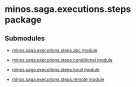 # minos.saga.executions.steps package

## Submodules


* [minos.saga.executions.steps.abc module](minos.saga.executions.steps.abc.md)


* [minos.saga.executions.steps.conditional module](minos.saga.executions.steps.conditional.md)


* [minos.saga.executions.steps.local module](minos.saga.executions.steps.local.md)


* [minos.saga.executions.steps.remote module](minos.saga.executions.steps.remote.md)
